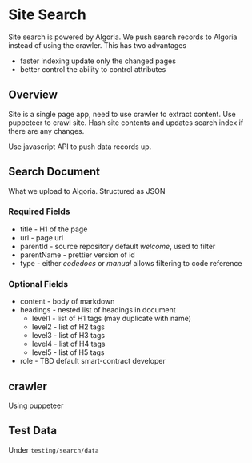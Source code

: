 # Site Search

Site search is powered by Algoria. We push search records to Algoria instead of using the crawler. This has two advantages
- faster indexing update only the changed pages
- better control the ability to control attributes

## Overview

Site is a single page app, need to use crawler to extract content. Use puppeteer to crawl site. Hash site contents and updates search index if there are any changes.

Use javascript API to push data records up.

## Search Document

What we upload to Algoria. Structured as JSON

### Required Fields

- title - H1 of the page
- url - page url
- parentId - source repository default *welcome*, used to filter
- parentName - prettier version of id
- type - either *codedocs* or *manual* allows filtering to code reference

### Optional Fields

- content - body of markdown
- headings - nested list of headings in document
   - level1 - list of H1 tags (may duplicate with name)
   - level2 - list of H2 tags
   - level3 - list of H3 tags
   - level4 - list of H4 tags
   - level5 - list of H5 tags
- role - TBD default smart-contract developer

## crawler

Using puppeteer

## Test Data
Under `testing/search/data`

